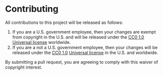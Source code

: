 # Contributing

All contributions to this project will be released as follows:

1. If you are a U.S. government employee, then your changes are exempt from copyright in the U.S. and will be released under the [CC0 1.0](https://creativecommons.org/publicdomain/zero/1.0/) [Universal license](https://creativecommons.org/publicdomain/zero/1.0/legalcode) worldwide.
1. If you are a not a U.S. government employee, then your changes will be released under the [CC0 1.0](https://creativecommons.org/publicdomain/zero/1.0/) [Universal license](https://creativecommons.org/publicdomain/zero/1.0/legalcode) in the U.S. and worldwide.

By submitting a pull request, you are agreeing to comply with this waiver of copyright interest.
